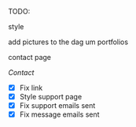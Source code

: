 TODO:

style

add pictures to the dag um portfolios

contact page

*Contact*
- [X] Fix link
- [X] Style support page
- [X] Fix support emails sent
- [X] Fix message emails sent